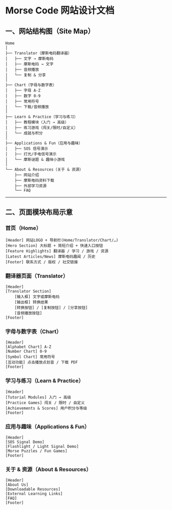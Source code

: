 # Morse Code 网站设计文档

## 一、网站结构图（Site Map）

```
Home
│
├── Translator（摩斯电码翻译器）
│   ├── 文字 → 摩斯电码
│   ├── 摩斯电码 → 文字
│   ├── 音频播放
│   └── 复制 & 分享
│
├── Chart（字母与数字表）
│   ├── 字母 A-Z
│   ├── 数字 0-9
│   ├── 常用符号
│   └── 下载/音频播放
│
├── Learn & Practice（学习与练习）
│   ├── 教程模块（入门 → 高级）
│   ├── 练习游戏（闯关/限时/自定义）
│   └── 成就与积分
│
├── Applications & Fun（应用与趣味）
│   ├── SOS 信号演示
│   ├── 灯光/手电信号演示
│   └── 摩斯谜题 & 趣味小游戏
│
└── About & Resources（关于 & 资源）
    ├── 网站介绍
    ├── 摩斯电码资料下载
    ├── 外部学习资源
    └── FAQ
```

---

## 二、页面模块布局示意

### 首页（Home）
```
[Header] 网站LOGO + 导航栏(Home/Translator/Chart/…)
[Hero Section] 大标题 + 简短介绍 + 快速入口按钮
[Feature Highlights] 翻译器 / 学习 / 游戏 / 资源
[Latest Articles/News] 摩斯电码趣闻 / 历史
[Footer] 联系方式 / 版权 / 社交链接
```

### 翻译器页面（Translator）
```
[Header]
[Translator Section]
    [输入框] 文字或摩斯电码
    [输出框] 转换结果
    [转换按钮] / [复制按钮] / [分享按钮]
    [音频播放按钮]
[Footer]
```

### 字母与数字表（Chart）
```
[Header]
[Alphabet Chart] A-Z
[Number Chart] 0-9
[Symbol Chart] 常用符号
[互动功能] 点击播放点划音 / 下载 PDF
[Footer]
```

### 学习与练习（Learn & Practice）
```
[Header]
[Tutorial Modules] 入门 → 高级
[Practice Games] 闯关 / 限时 / 自定义
[Achievements & Scores] 用户积分与等级
[Footer]
```

### 应用与趣味（Applications & Fun）
```
[Header]
[SOS Signal Demo]
[Flashlight / Light Signal Demo]
[Morse Puzzles / Fun Games]
[Footer]
```

### 关于 & 资源（About & Resources）
```
[Header]
[About Us]
[Downloadable Resources]
[External Learning Links]
[FAQ]
[Footer]
```